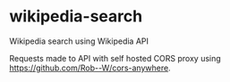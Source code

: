 # wikipedia-search
Wikipedia search using Wikipedia API

Requests made to API with self hosted CORS proxy using https://github.com/Rob--W/cors-anywhere.
